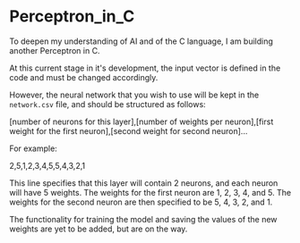 # Perceptron_in_C
To deepen my understanding of AI and of the C language, I am building another Perceptron in C.

At this current stage in it's development, the input vector is defined in the code and must be changed accordingly.

However, the neural network that you wish to use will be kept in the `network.csv` file, and should be structured as follows:

[number of neurons for this layer],[number of weights per neuron],[first weight for the first neuron],[second weight for second neuron]...

For example:

2,5,1,2,3,4,5,5,4,3,2,1

This line specifies that this layer will contain 2 neurons, and each neuron will have 5 weights. The weights for the first neuron are 1, 2, 3, 4, and 5. The weights for the second neuron are then specified to be 5, 4, 3, 2, and 1.

The functionality for training the model and saving the values of the new weights are yet to be added, but are on the way.